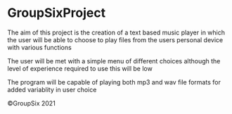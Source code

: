 # GroupSixProject

The aim of this project is the creation of a text based music player in which
the user will be able to choose to play files from the users personal device
with various functions

The user will be met with a simple menu of different choices although the level of 
experience required to use this will be low

The program will be capable of playing both mp3 and wav file formats for added
variablity in user choice 


©GroupSix 2021
